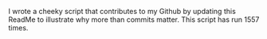 I wrote a cheeky script that contributes to my Github by updating this ReadMe to illustrate why more than commits matter. This script has run 1557 times.